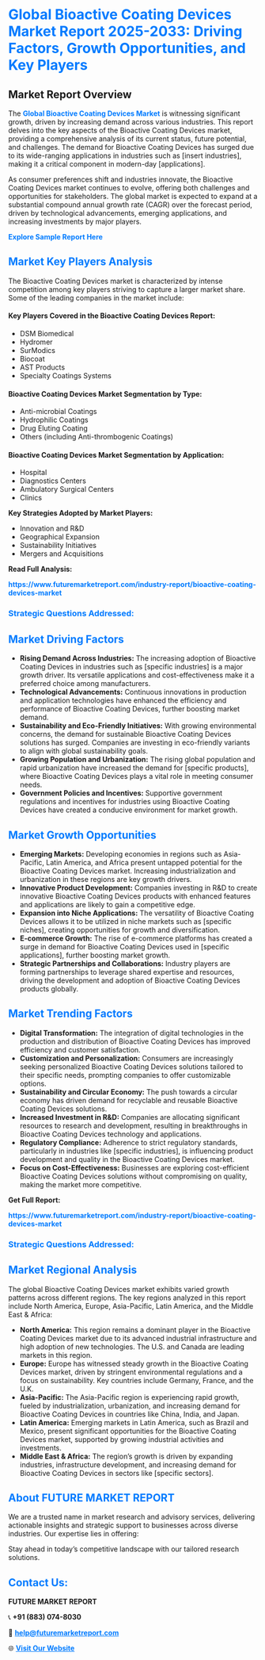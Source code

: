 <h1 style="color: #007BFF;">Global Bioactive Coating Devices Market Report 2025-2033: Driving Factors, Growth Opportunities, and Key Players</h1>

<section id="overview">
<h2>Market Report Overview</h2>
<p>The <a href="https://www.futuremarketreport.com/industry-report/bioactive-coating-devices-market" style="color: #007BFF; text-decoration: none;"><strong>Global Bioactive Coating Devices Market</strong></a> is witnessing significant growth, driven by increasing demand across various industries. This report delves into the key aspects of the Bioactive Coating Devices market, providing a comprehensive analysis of its current status, future potential, and challenges. The demand for Bioactive Coating Devices has surged due to its wide-ranging applications in industries such as [insert industries], making it a critical component in modern-day [applications].</p>
<p>As consumer preferences shift and industries innovate, the Bioactive Coating Devices market continues to evolve, offering both challenges and opportunities for stakeholders. The global market is expected to expand at a substantial compound annual growth rate (CAGR) over the forecast period, driven by technological advancements, emerging applications, and increasing investments by major players.</p>
</section>

<section id="overview">
<p><a href="https://www.futuremarketreport.com/request-sample/reportId=59522" style="color: #007BFF; text-decoration: none;"><strong>Explore Sample Report Here</strong></a></p>
</section>

<section id="key-players">
<h2 style="color: #007BFF;">Market Key Players Analysis</h2>
<p>The Bioactive Coating Devices market is characterized by intense competition among key players striving to capture a larger market share. Some of the leading companies in the market include:</p>
<h4>Key Players Covered in the Bioactive Coating Devices Report:</h4>
<ul><li>DSM Biomedical</li><li>Hydromer</li><li>SurModics</li><li>Biocoat</li><li>AST Products</li><li>Specialty Coatings Systems</li></ul>
<h4>Bioactive Coating Devices Market Segmentation by Type:</h4>
<ul><li>Anti-microbial Coatings</li><li>Hydrophilic Coatings</li><li>Drug Eluting Coating</li><li>Others (including Anti-thrombogenic Coatings)</li></ul>

<h4>Bioactive Coating Devices Market Segmentation by Application:</h4>
<ul><li>Hospital</li><li>Diagnostics Centers</li><li>Ambulatory Surgical Centers</li><li>Clinics</li></ul>
<p><strong>Key Strategies Adopted by Market Players:</strong></p>
<ul>
<li>Innovation and R&D</li>
<li>Geographical Expansion</li>
<li>Sustainability Initiatives</li>
<li>Mergers and Acquisitions</li>
</ul>
</section>

<section>
<p><strong>Read Full Analysis: </strong></p><a href="https://www.futuremarketreport.com/industry-report/bioactive-coating-devices-market" style="color: #007BFF; text-decoration: none;"><strong>https://www.futuremarketreport.com/industry-report/bioactive-coating-devices-market</strong></a>
<h3 style="color: #007BFF;">Strategic Questions Addressed:</h3>
</section>

<section id="driving-factors">
<h2 style="color: #007BFF;">Market Driving Factors</h2>
<ul>
<li><strong>Rising Demand Across Industries:</strong> The increasing adoption of Bioactive Coating Devices in industries such as [specific industries] is a major growth driver. Its versatile applications and cost-effectiveness make it a preferred choice among manufacturers.</li>
<li><strong>Technological Advancements:</strong> Continuous innovations in production and application technologies have enhanced the efficiency and performance of Bioactive Coating Devices, further boosting market demand.</li>
<li><strong>Sustainability and Eco-Friendly Initiatives:</strong> With growing environmental concerns, the demand for sustainable Bioactive Coating Devices solutions has surged. Companies are investing in eco-friendly variants to align with global sustainability goals.</li>
<li><strong>Growing Population and Urbanization:</strong> The rising global population and rapid urbanization have increased the demand for [specific products], where Bioactive Coating Devices plays a vital role in meeting consumer needs.</li>
<li><strong>Government Policies and Incentives:</strong> Supportive government regulations and incentives for industries using Bioactive Coating Devices have created a conducive environment for market growth.</li>
</ul>
</section>

<section id="growth-opportunities">
<h2 style="color: #007BFF;">Market Growth Opportunities</h2>
<ul>
<li><strong>Emerging Markets:</strong> Developing economies in regions such as Asia-Pacific, Latin America, and Africa present untapped potential for the Bioactive Coating Devices market. Increasing industrialization and urbanization in these regions are key growth drivers.</li>
<li><strong>Innovative Product Development:</strong> Companies investing in R&D to create innovative Bioactive Coating Devices products with enhanced features and applications are likely to gain a competitive edge.</li>
<li><strong>Expansion into Niche Applications:</strong> The versatility of Bioactive Coating Devices allows it to be utilized in niche markets such as [specific niches], creating opportunities for growth and diversification.</li>
<li><strong>E-commerce Growth:</strong> The rise of e-commerce platforms has created a surge in demand for Bioactive Coating Devices used in [specific applications], further boosting market growth.</li>
<li><strong>Strategic Partnerships and Collaborations:</strong> Industry players are forming partnerships to leverage shared expertise and resources, driving the development and adoption of Bioactive Coating Devices products globally.</li>
</ul>
</section>

<section id="trending-factors">
<h2 style="color: #007BFF;">Market Trending Factors</h2>
<ul>
<li><strong>Digital Transformation:</strong> The integration of digital technologies in the production and distribution of Bioactive Coating Devices has improved efficiency and customer satisfaction.</li>
<li><strong>Customization and Personalization:</strong> Consumers are increasingly seeking personalized Bioactive Coating Devices solutions tailored to their specific needs, prompting companies to offer customizable options.</li>
<li><strong>Sustainability and Circular Economy:</strong> The push towards a circular economy has driven demand for recyclable and reusable Bioactive Coating Devices solutions.</li>
<li><strong>Increased Investment in R&D:</strong> Companies are allocating significant resources to research and development, resulting in breakthroughs in Bioactive Coating Devices technology and applications.</li>
<li><strong>Regulatory Compliance:</strong> Adherence to strict regulatory standards, particularly in industries like [specific industries], is influencing product development and quality in the Bioactive Coating Devices market.</li>
<li><strong>Focus on Cost-Effectiveness:</strong> Businesses are exploring cost-efficient Bioactive Coating Devices solutions without compromising on quality, making the market more competitive.</li>
</ul>
</section>

<section>
<p><strong>Get Full Report: </strong></p><a href="https://www.futuremarketreport.com/industry-report/bioactive-coating-devices-market" style="color: #007BFF; text-decoration: none;"><strong>https://www.futuremarketreport.com/industry-report/bioactive-coating-devices-market</strong></a>
<h3 style="color: #007BFF;">Strategic Questions Addressed:</h3>
</section>


<section id="regional-analysis">
<h2 style="color: #007BFF;">Market Regional Analysis</h2>
<p>The global Bioactive Coating Devices market exhibits varied growth patterns across different regions. The key regions analyzed in this report include North America, Europe, Asia-Pacific, Latin America, and the Middle East & Africa:</p>
<ul>
<li><strong>North America:</strong> This region remains a dominant player in the Bioactive Coating Devices market due to its advanced industrial infrastructure and high adoption of new technologies. The U.S. and Canada are leading markets in this region.</li>
<li><strong>Europe:</strong> Europe has witnessed steady growth in the Bioactive Coating Devices market, driven by stringent environmental regulations and a focus on sustainability. Key countries include Germany, France, and the U.K.</li>
<li><strong>Asia-Pacific:</strong> The Asia-Pacific region is experiencing rapid growth, fueled by industrialization, urbanization, and increasing demand for Bioactive Coating Devices in countries like China, India, and Japan.</li>
<li><strong>Latin America:</strong> Emerging markets in Latin America, such as Brazil and Mexico, present significant opportunities for the Bioactive Coating Devices market, supported by growing industrial activities and investments.</li>
<li><strong>Middle East & Africa:</strong> The region’s growth is driven by expanding industries, infrastructure development, and increasing demand for Bioactive Coating Devices in sectors like [specific sectors].</li>
</ul>
</section>

<footer>
<h2 style="color: #007BFF;">About FUTURE MARKET REPORT</h2>
<p>We are a trusted name in market research and advisory services, delivering actionable insights and strategic support to businesses across diverse industries. Our expertise lies in offering:</p>

<p>Stay ahead in today’s competitive landscape with our tailored research solutions.</p>

<h2 style="color: #007BFF;">Contact Us:</h2>
<p><strong>FUTURE MARKET REPORT</strong></p>
<p>📞 <strong>+91 (883) 074-8030</strong></p>
<p>📧 <strong><a href="mailto:help@futuremarketreport.com" style="color: #007BFF;">help@futuremarketreport.com</a></strong></p>
<p>🌐 <strong><a href="https://www.futuremarketreport.com/" style="color: #007BFF;">Visit Our Website</a></strong></p>
</footer>